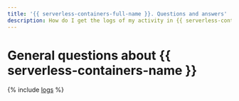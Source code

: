 ```yaml
---
title: '{{ serverless-containers-full-name }}. Questions and answers'
description: How do I get the logs of my activity in {{ serverless-containers-full-name }}? Find the answer to this and other questions in this article.
---
```


# General questions about {{ serverless-containers-name }}

{% include [logs](../../_qa/logs.md) %}
